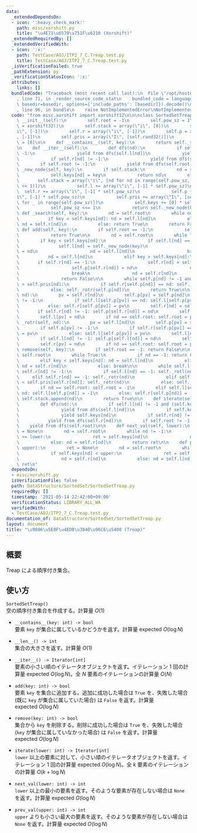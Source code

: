```yaml
---
data:
  _extendedDependsOn:
  - icon: ':heavy_check_mark:'
    path: misc/xorshift.py
    title: "\u4E71\u6570\u751F\u6210 (Xorshift)"
  _extendedRequiredBy: []
  _extendedVerifiedWith:
  - icon: ':x:'
    path: TestCase/AOJ/ITP2_7_C.Treap.test.py
    title: TestCase/AOJ/ITP2_7_C.Treap.test.py
  _isVerificationFailed: true
  _pathExtension: py
  _verificationStatusIcon: ':x:'
  attributes:
    links: []
  bundledCode: "Traceback (most recent call last):\n  File \"/opt/hostedtoolcache/Python/3.9.5/x64/lib/python3.9/site-packages/onlinejudge_verify/documentation/build.py\"\
    , line 71, in _render_source_code_stat\n    bundled_code = language.bundle(stat.path,\
    \ basedir=basedir, options={'include_paths': [basedir]}).decode()\n  File \"/opt/hostedtoolcache/Python/3.9.5/x64/lib/python3.9/site-packages/onlinejudge_verify/languages/python.py\"\
    , line 96, in bundle\n    raise NotImplementedError\nNotImplementedError\n"
  code: "from misc.xorshift import xorshift32\n\n\nclass SortedSetTreap:\n    def\
    \ __init__(self):\n        self.root = -1\n        self.pow_sz = 1\n        self.rand32\
    \ = xorshift32()\n        self.stack = array(\"i\", [0])\n        self.l = array(\"\
    i\", [-1])\n        self.r = array(\"i\", [-1])\n        self.p = array(\"i\"\
    , [-1])\n        self.pris = array(\"I\", [self.rand32()])\n        self.keys\
    \ = [0]\n\n    def __contains__(self, key):\n        return self._search(key)\n\
    \n    def __iter__(self):\n        def dfs(nd):\n            if self.l[nd] !=\
    \ -1:\n                yield from dfs(self.l[nd])\n            yield self.keys[nd]\n\
    \            if self.r[nd] != -1:\n                yield from dfs(self.r[nd])\n\
    \        if self.root != -1:\n            yield from dfs(self.root)\n\n    def\
    \ _new_node(self, key):\n        if self.stack:\n            nd = self.stack.pop()\n\
    \            self.keys[nd] = key\n            return nd\n        else:\n     \
    \       self.stack = array(\"i\", [nd for nd in range(self.pow_sz, self.pow_sz\
    \ << 1)])\n            self.l += array(\"i\", [-1] * self.pow_sz)\n          \
    \  self.r += array(\"i\", [-1] * self.pow_sz)\n            self.p += array(\"\
    i\", [-1] * self.pow_sz)\n            self.pris += array(\"I\", [self.rand32()\
    \ for _ in range(self.pow_sz)])\n            self.keys += [0] * self.pow_sz\n\
    \            self.pow_sz <<= 1\n            return self._new_node(key)\n\n   \
    \ def _search(self, key):\n        nd = self.root\n        while nd != -1:\n \
    \           if key < self.keys[nd]: nd = self.l[nd]\n            elif key > self.keys[nd]:\
    \ nd = self.r[nd]\n            else: return True\n        return False\n\n   \
    \ def add(self, key):\n        if self.root == -1:\n            self.root = self._new_node(key)\n\
    \            return True\n\n        nd = self.root\n        while True:\n    \
    \        if key < self.keys[nd]:\n                if self.l[nd] == -1:\n     \
    \               self.l[nd] = self._new_node(key)\n                    self.p[self.l[nd]]\
    \ = nd\n                    nd = self.l[nd]\n                    break\n     \
    \           nd = self.l[nd]\n            elif key > self.keys[nd]:\n         \
    \       if self.r[nd] == -1:\n                    self.r[nd] = self._new_node(key)\n\
    \                    self.p[self.r[nd]] = nd\n                    nd = self.r[nd]\n\
    \                    break\n                nd = self.r[nd]\n            else:\n\
    \                return False\n\n        while self.p[nd] != -1 and self.pris[self.p[nd]]\
    \ > self.pris[nd]:\n            if self.r[self.p[nd]] == nd: self._rotl(self.p[nd])\n\
    \            else: self._rotr(self.p[nd])\n        return True\n\n    def _rotl(self,\
    \ nd):\n        pv = self.r[nd]\n        self.p[pv] = self.p[nd]\n        if self.p[pv]\
    \ != -1:\n            if self.l[self.p[pv]] == nd: self.l[self.p[pv]] = pv\n \
    \           else: self.r[self.p[pv]] = pv\n        self.r[nd] = self.l[pv]\n \
    \       if self.r[nd] != -1: self.p[self.r[nd]] = nd\n        self.p[nd] = pv\n\
    \        self.l[pv] = nd\n        if nd == self.root: self.root = pv\n\n    def\
    \ _rotr(self, nd):\n        pv = self.l[nd]\n        self.p[pv] = self.p[nd]\n\
    \        if self.p[pv] != -1:\n            if self.r[self.p[pv]] == nd: self.r[self.p[pv]]\
    \ = pv\n            else: self.l[self.p[pv]] = pv\n        self.l[nd] = self.r[pv]\n\
    \        if self.l[nd] != -1: self.p[self.l[nd]] = nd\n        self.p[nd] = pv\n\
    \        self.r[pv] = nd\n        if nd == self.root: self.root = pv\n\n    def\
    \ remove(self, key):\n        if self.root == -1: return False\n\n        nd =\
    \ self.root\n        while True:\n            if nd == -1: return False\n    \
    \        elif key < self.keys[nd]: nd = self.l[nd]\n            elif key > self.keys[nd]:\
    \ nd = self.r[nd]\n            else: break\n\n        while self.l[nd] != -1 or\
    \ self.r[nd] != -1:\n            if self.l[nd] == -1: self._rotl(nd)\n       \
    \     elif self.r[nd] == -1: self._rotr(nd)\n            elif self.pris[self.l[nd]]\
    \ < self.pris[self.r[nd]]: self._rotr(nd)\n            else: self._rotl(nd)\n\n\
    \        if nd == self.root: self.root = -1\n        elif self.l[self.p[nd]] ==\
    \ nd: self.l[self.p[nd]] = -1\n        else: self.r[self.p[nd]] = -1\n       \
    \ self.stack.append(nd)\n        return True\n\n    def iterate(self, lower):\n\
    \        def dfs(nd):\n            if self.l[nd] != -1 and (self.keys[nd] > lower):\n\
    \                yield from dfs(self.l[nd])\n            if self.keys[nd] >= lower:\n\
    \                yield self.keys[nd]\n            if self.r[nd] != -1:\n     \
    \           yield from dfs(self.r[nd])\n        if self.root != -1:\n        \
    \    yield from dfs(self.root)\n\n    def next_val(self, lower):\n        ret\
    \ = None\n        nd = self.root\n        while nd != -1:\n            if self.keys[nd]\
    \ >= lower:\n                ret = self.keys[nd]\n                nd = self.l[nd]\n\
    \            else: nd = self.r[nd]\n        return ret\n\n    def prev_val(self,\
    \ upper):\n        ret = None\n        nd = self.root\n        while nd != -1:\n\
    \            if self.keys[nd] < upper:\n                ret = self.keys[nd]\n\
    \                nd = self.r[nd]\n            else: nd = self.l[nd]\n        return\
    \ ret\n"
  dependsOn:
  - misc/xorshift.py
  isVerificationFile: false
  path: DataStructure/SortedSet/SortedSetTreap.py
  requiredBy: []
  timestamp: '2021-05-14 22:42:00+09:00'
  verificationStatus: LIBRARY_ALL_WA
  verifiedWith:
  - TestCase/AOJ/ITP2_7_C.Treap.test.py
documentation_of: DataStructure/SortedSet/SortedSetTreap.py
layout: document
title: "\u9806\u5E8F\u4ED8\u304D\u96C6\u5408 (Treap)"
---
```


## 概要
Treap による順序付き集合。

## 使い方
`SortedSetTreap()`  
空の順序付き集合を作成する。計算量 $O(1)$

- `__contains__(key: int) -> bool`  
要素 `key` が集合に属しているかどうかを返す。計算量 $\mathrm{expected}\ O(\log N)$

- `__len__() -> int`  
集合の大きさを返す。計算量 $O(1)$

- `__iter__() -> Iterator[int]`  
要素の小さい順のイテレータオブジェクトを返す。イテレーション $1$ 回の計算量 $\mathrm{expected}\ O(\log N)$。全 $N$ 要素のイテレーションの計算量 $O(N)$

- `add(key: int) -> bool`  
要素 `key` を集合に追加する。追加に成功した場合は `True` を、失敗した場合 (既に `key` が集合に属していた場合) は `False` を返す。計算量 $\mathrm{expected}\ O(\log N)$

- `remove(key: int) -> bool`  
集合から `key` を削除する。削除に成功した場合は `True` を、失敗した場合 (`key` が集合に属していなかった場合) は `False` を返す。計算量 $\mathrm{expected}\ O(\log N)$

- `iterate(lower: int) -> Iterator[int]`  
`lower` 以上の要素に対して、小さい順のイテレータオブジェクトを返す。イテレーション $1$ 回の計算量 $\mathrm{expected}\ O(\log N)$。全 $k$ 要素のイテレーションの計算量 $O(k + \log N)$

- `next_val(lower: int) -> int`  
`lower` 以上の最小の要素を返す。そのような要素が存在しない場合は `None` を返す。計算量 $\mathrm{expected}\ O(\log N)$

- `prev_val(upper: int) -> int`  
`upper` よりも小さい最大の要素を返す。そのような要素が存在しない場合は `None` を返す。計算量 $\mathrm{expected}\ O(\log N)$

